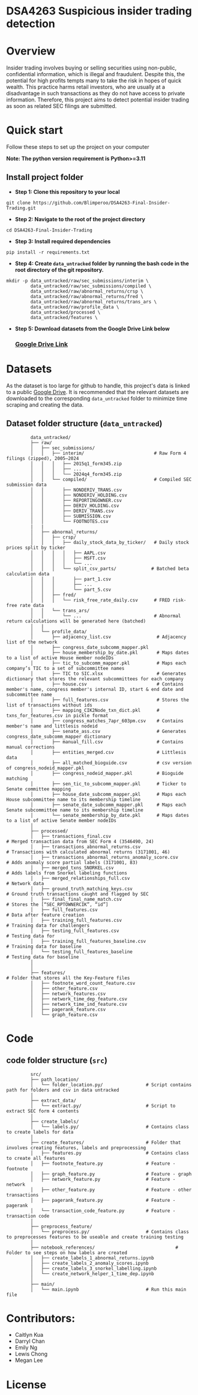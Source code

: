 # DSA4263 Suspicious insider trading detection

# Overview

Insider trading involves buying or selling securities using non-public, confidential information, which is illegal and fraudulent. Despite this, the potential for high profits tempts many to take the risk in hopes of quick wealth. This practice harms retail investors, who are usually at a disadvantage in such transactions as they do not have access to private information. Therefore, this project aims to detect potential insider trading as soon as related SEC filings are submitted.

# Quick start

Follow these steps to set up the project on your computer

**Note: The python version requirement is Python>=3.11**

## Install project folder

- **Step 1: Clone this repository to your local**

```{bash}
git clone https://github.com/Blimperoo/DSA4263-Final-Insider-Trading.git
```

- **Step 2: Navigate to the root of the project directory**

```{bash}
cd DSA4263-Final-Insider-Trading
```

- **Step 3: Install required dependencies**

```{bash}
pip install -r requirements.txt
```

- **Step 4: Create `data_untracked` folder by running the bash code in the root directory of the git repository.**

```{bash}
mkdir -p data_untracked/raw/sec_submissions/interim \
         data_untracked/raw/sec_submissions/compiled \
         data_untracked/raw/abnormal_returns/crsp \
         data_untracked/raw/abnormal_returns/fred \
         data_untracked/raw/abnormal_returns/trans_ars \ 
         data_untracked/raw/profile_data \
         data_untracked/processed \ 
         data_untracked/features \
 ```

 - **Step 5: Download datasets from the Google Drive Link below**

    ### [Google Drive Link](https://drive.google.com/drive/folders/1P7Po6sqYv-sSNNJVjQm-1BEYM_8LSBmX) 
    
# Datasets
As the dataset is too large for github to handle, this project's data is linked to a public [Google Drive](https://drive.google.com/drive/folders/1P7Po6sqYv-sSNNJVjQm-1BEYM_8LSBmX). It is recommended that the relevant datasets are downloaded to the corresponding `data_untracked` folder to minimize time scraping and creating the data. 

## Dataset folder structure (`data_untracked`)

```
         data_untracked/
         ├── raw/
         │   ├── sec_submissions/
         │   │   ├── interim/                          # Raw Form 4 filings (zipped), 2005–2024
         │   │   │   ├── 2015q1_form345.zip
         │   │   │   ├── ...
         │   │   │   └── 2024q4_form345.zip
         │   │   └── compiled/                         # Compiled SEC submission data
         │   │       ├── NONDERIV_TRANS.csv
         │   │       ├── NONDERIV_HOLDING.csv
         │   │       ├── REPORTINGOWNER.csv
         │   │       ├── DERIV_HOLDING.csv
         │   │       ├── DERIV_TRANS.csv
         │   │       ├── SUBMISSION.csv
         │   │       └── FOOTNOTES.csv
         |   |
         │   ├── abnormal_returns/
         │   │   ├── crsp/
         │   │   │   ├── daily_stock_data_by_ticker/   # Daily stock prices split by ticker
         │   │   │   │   ├── AAPL.csv
         │   │   │   │   ├── MSFT.csv
         │   │   │   │   └── ...
         │   │   │   └── split_csv_parts/             # Batched beta calculation data
         │   │   │       ├── part_1.csv
         │   │   │       ├── ...
         │   │   │       └── part_5.csv
         │   │   ├── fred/
         │   │   │   └── risk_free_rate_daily.csv      # FRED risk-free rate data
         │   │   └── trans_ars/                        
         │   │       └── ...                           # Abnormal return calculations will be generated here (batched)
         │   |
         │   └── profile_data/
         │       ├── adjacency_list.csv                 # Adjacency list of the network   
         │       ├── congress_date_subcomm_mapper.pkl           
         │       ├── house_membership_by_date.pkl       # Maps dates to a list of active House member nodeIDs
         │       ├── tic_to_subcomm_mapper.pkl          # Maps each company’s TIC to a set of subcommittee names
         │       ├── TIC to SIC.xlsx                    # Generates dictionary that stores the relevant subcommittees for each company
         │       ├── house.csv                          # Contains member's name, congress member's internal ID, start & end date and subcommittee name
         │       ├── full_features.csv                  # Stores the list of transactions without ids
         │       ├── mapping_CIK2Node_txn_dict.pkl      # txns_for_features.csv in pickle format
         │       ├── congress_matches_7apr_603pm.csv    # Contains member's name and littlesis nodeid
         │       ├── senate_ass.csv                     # Generates congress_date_subcomm_mapper dictionary
         │       ├── manual_fill.csv                    # Contains manual corrections
         │       ├── entities_merged.csv                # Littlesis data
         │       ├── all_matched_bioguide.csv           # csv version of congress_nodeid_mapper.pkl
         │       ├── congress_nodeid_mapper.pkl         # Bioguide matching
         │       ├── sen_tic_to_subcomm_mapper.pkl      # Ticker to Senate committee mapping
         │       ├── house_date_subcomm_mapper.pkl      # Maps each House subcommittee name to its membership timeline
         │       ├── senate_date_subcomm_mapper.pkl     # Maps each Senate subcommittee name to its membership timeline
         │       └── senate_membership_by_date.pkl      # Maps dates to a list of active Senate member nodeIDs
         │
         ├── processed/
         │   ├── transactions_final.csv                                # Merged transaction data from SEC Form 4 (3546490, 24)
         │   ├── transactions_abnormal_returns.csv                     # Transactions with calculated abnormal returns (3171001, 46)
         │   ├── transactions_abnormal_returns_anomaly_score.csv       # Adds anomaly score partial labels (3171001, 83)
         │   ├── merged_txns_SNORKEL.csv                               # Adds labels from Snorkel labeling functions
         │   ├── merged_relationships_full.csv                         # Network data
         │   ├── ground_truth_matching_keys.csv                        # Ground truth transactions caught and flagged by SEC
         │   ├── final_final_name_match.csv                            # Stores the [“SEC_RPTOWNERCIK”, “id”]
         │   ├── full_features.csv                                     # Data after feature creation
         │   ├── training_full_features.csv                            # Training data for challengers
         │   ├── testing_full_features.csv                             # Testing data for 
         │   ├── training_full_features_baseline.csv                   # Training data for baseline
         │   └── testing_full_features_baseline                        # Testing data for baseline
         │
         │
         ├── features/                                                 # Folder that stores all the Key-Feature files
         │   ├── footnote_word_count_feature.csv
         │   ├── other_feature.csv
         │   ├── network_features.csv
         │   ├── network_time_dep_feature.csv
         │   ├── network_time_ind_feature.csv
         │   ├── pagerank_feature.csv
         │   └── graph_feature.csv

```
# Code


## code folder structure (`src`)

```
         src/
         ├── path_location/
         │   └── folder_location.py/                # Script contains path for folders and csv in data untracked 
         │
         ├── extract_data/
         │   └── extract.py/                        # Script to extract SEC form 4 contents
         │
         ├── create_labels/
         │   └── labels.py/                         # Contains class to create labels for data
         │
         ├── create_features/                       # Folder that involves creating features, labels and preprocessing 
         │   ├── features.py                        # Contains class to create all features  
         │   ├── footnote_feature.py                # Feature - footnote
         │   ├── graph_feature.py                   # Feature - graph
         │   ├── network_feature.py                 # Feature - network
         │   ├── other_feature.py                   # Feature - other transactions
         │   ├── pagerank_feature.py                # Feature - pagerank
         │   └── transaction_code_feature.py        # Feature - transaction code
         │
         ├── preprocess_feature/
         │   └── preprocess.py/                     # Contains class to preprocesses features to be useable and create training testing
         │
         ├── notebook_references/                              # Folder to see steps on how labels are created
         │   ├── create_labels_1_abnormal_returns.ipynb        
         │   ├── create_labels_2_anomaly_scores.ipynb          
         │   ├── create_labels_3_snorkel_labelling.ipynb       
         │   └── create_network_helper_1_time_dep.ipynb
         │ 
         ├── main/
         │   └── main.ipynb                         # Run this main file
```



# Contributors:
* Caitlyn Kua
* Darryl Chan
* Emily Ng
* Lewis Chong
* Megan Lee

# License
